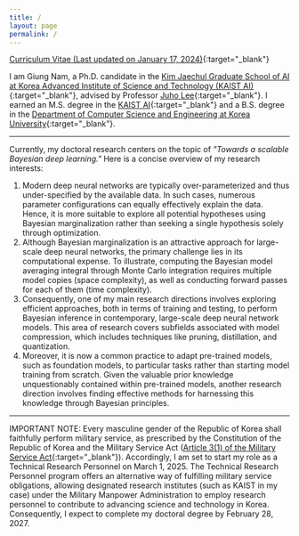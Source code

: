 ```yaml
---
title: /
layout: page
permalink: /
---
```


[Curriculum Vitae (Last updated on January 17, 2024)](./CV.pdf){:target="_blank"}

I am Giung Nam, a Ph.D. candidate in the [Kim Jaechul Graduate School of AI at Korea Advanced Institute of Science and Technology (KAIST AI)](http://gsai.kaist.ac.kr){:target="_blank"}, advised by Professor [Juho Lee](http://juho-lee.github.io){:target="_blank"}. I earned an M.S. degree in the [KAIST AI](http://gsai.kaist.ac.kr){:target="_blank"} and a B.S. degree in the [Department of Computer Science and Engineering at Korea University](http://cs.korea.ac.kr){:target="_blank"}.

---

Currently, my doctoral research centers on the topic of _\"Towards a scalable Bayesian deep learning.\"_ Here is a concise overview of my research interests:
1. Modern deep neural networks are typically over-parameterized and thus under-specified by the available data. In such cases, numerous parameter configurations can equally effectively explain the data. Hence, it is more suitable to explore all potential hypotheses using Bayesian marginalization rather than seeking a single hypothesis solely through optimization.
2. Although Bayesian marginalization is an attractive approach for large-scale deep neural networks, the primary challenge lies in its computational expense. To illustrate, computing the Bayesian model averaging integral through Monte Carlo integration requires multiple model copies (space complexity), as well as conducting forward passes for each of them (time complexity).
3. Consequently, one of my main research directions involves exploring efficient approaches, both in terms of training and testing, to perform Bayesian inference in contemporary, large-scale deep neural network models. This area of research covers subfields associated with model compression, which includes techniques like pruning, distillation, and quantization.
4. Moreover, it is now a common practice to adapt pre-trained models, such as foundation models, to particular tasks rather than starting model training from scratch. Given the valuable prior knowledge unquestionably contained within pre-trained models, another research direction involves finding effective methods for harnessing this knowledge through Bayesian principles.

---

IMPORTANT NOTE: Every masculine gender of the Republic of Korea shall faithfully perform military service, as prescribed by the Constitution of the Republic of Korea and the Military Service Act ([Article 3(1) of the Military Service Act](https://elaw.klri.re.kr/eng_service/lawView.do?lang=ENG&hseq=25744){:target="_blank"}). Accordingly, I am set to start my role as a Technical Research Personnel on March 1, 2025. The Technical Research Personnel program offers an alternative way of fulfilling military service obligations, allowing designated research institutes (such as KAIST in my case) under the Military Manpower Administration to employ research personnel to contribute to advancing science and technology in Korea. Consequently, I expect to complete my doctoral degree by February 28, 2027.
